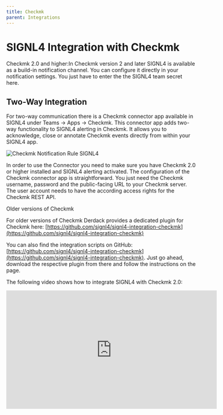 ```yaml
---
title: Checkmk
parent: Integrations
---
```


# SIGNL4 Integration with Checkmk

Checkmk 2.0 and higher:In Checkmk version 2 and later SIGNL4 is available as a build-in notification channel. You can configure it directly in your notification settings. You just have to enter the the SIGNL4 team secret here.

## Two-Way Integration

For two-way communication there is a Checkmk connector app available in SIGNL4 under Teams -> Apps -> Checkmk. This connector app adds two-way functionality to SIGNL4 alerting in Checkmk. It allows you to acknowledge, close or annotate Checkmk events directly from within your SIGNL4 app.

![Checkmk Notification Rule SIGNL4](Checkmk_Notification_Rule_SIGNL4.png)

In order to use the Connector you need to make sure you have Checkmk 2.0 or higher installed and SIGNL4 alerting activated. The configuration of the Checkmk connector app is straightforward. You just need the Checkmk username, password and the public-facing URL to your Checkmk server. The user account needs to have the according access rights for the Checkmk REST API.

Older versions of Checkmk

For older versions of Checkmk Derdack provides a dedicated plugin for Checkmk here: [https://github.com/signl4/signl4-integration-checkmk](https://github.com/signl4/signl4-integration-checkmk)

You can also find the integration scripts on GitHub: [https://github.com/signl4/signl4-integration-checkmk](https://github.com/signl4/signl4-integration-checkmk). Just go ahead, download the respective plugin from there and follow the instructions on the page.

The following video shows how to integrate SIGNL4 with Checkmk 2.0:
<iframe width="560" height="315" src="https://www.youtube.com/embed/umL1a63EBJc?si=SRpo5lKRQLBajTuy" title="YouTube video player" frameborder="0" allow="accelerometer; autoplay; clipboard-write; encrypted-media; gyroscope; picture-in-picture; web-share" allowfullscreen></iframe>

